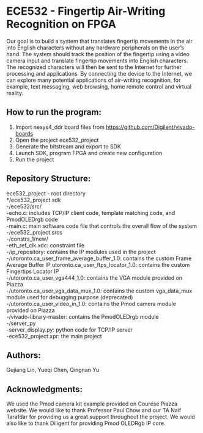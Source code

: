 # ECE532 - Fingertip Air-Writing Recognition on FPGA
Our goal is to build a system that translates fingertip movements in the air into English characters without any hardware peripherals on the user’s hand. The system should track the position of the fingertip using a video camera input and translate fingertip movements into English characters. The recognized characters will then be sent to the Internet for further processing and applications. By connecting the device to the Internet, we can explore many potential applications of air-writing recognition, for example, text messaging, web browsing, home remote control and virtual reality.

How to run the program:
-----------------------
1. Import nexys4_ddr board files from https://github.com/Digilent/vivado-boards
2. Open the project ece532_project
3. Generate the bitstream and export to SDK
4. Launch SDK, program FPGA and create new configuration
5. Run the project

Repository Structure:
---------------------
ece532_project - root directory  
  */ece532_project.sdk  
    -/ece532/src/  
      -echo.c: includes TCP/IP client code, template matching code, and PmodOLEDrgb code  
      -main.c: main software code file that controls the overall flow of the system  
  -/ece532_project.srcs  
    -/constrs_1/new/  
      -eth_ref_clk.xdc: constraint file    
  -/ip_repository: contains the IP modules used in the project    
    -/utoronto.ca_user_frame_average_buffer_1.0: contains the custom Frame Average Buffer IP utoronto.ca_user_ftps_locator_1.0: contains the custom Fingertips Locator IP  
    -/utoronto.ca_user_vga444_1.0: contains the VGA module provided on Piazza  
    -/utoronto.ca_user_vga_data_mux_1.0: contains the custom vga_data_mux module used for debugging purpose (deprecated)  
    -/utoronto.ca_user_video_in_1.0: contains the Pmod camera module provided on Piazza  
    -/vivado-library-master: contains the PmodOLEDrgb module  
  -/server_py  
    -server_display.py: python code for TCP/IP server  
  -ece532_project.xpr: the main project  
 
Authors:
--------
Gujiang Lin, Yueqi Chen, Qingnan Yu

Acknowledgments:
--------
We used the Pmod camera kit example provided on Courese Piazza website.
We would like to thank Professor Paul Chow and our TA Naif Tarafdar for providing us a great support throughout the project.
We would also like to thank Diligent for providing Pmod OLEDRgb IP core.
